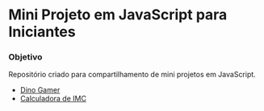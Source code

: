 # Mini Projeto em JavaScript para Iniciantes

### Objetivo
Repositório criado para compartilhamento de mini projetos em JavaScript.

* <a href="./dino-gamer/">Dino Gamer</a>
* <a href="./calculo-imc/">Calculadora de IMC</a>
